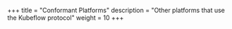 +++
title = "Conformant Platforms"
description = "Other platforms that use the Kubeflow protocol"
weight = 10
+++
